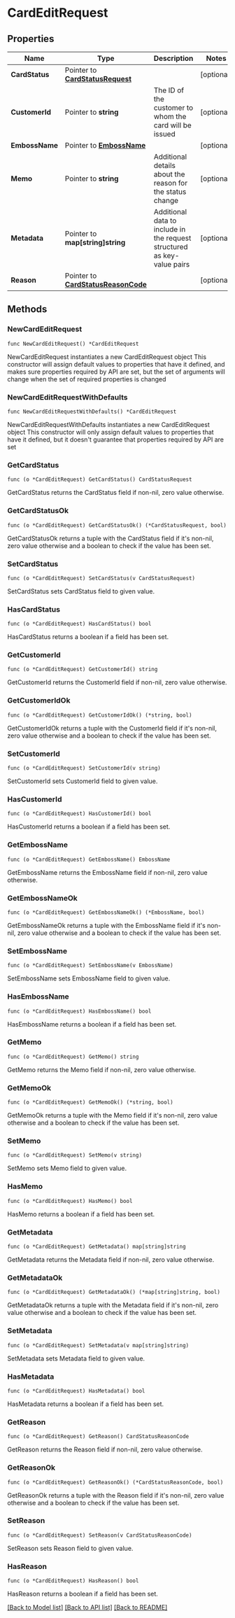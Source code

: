 # CardEditRequest

## Properties

Name | Type | Description | Notes
------------ | ------------- | ------------- | -------------
**CardStatus** | Pointer to [**CardStatusRequest**](CardStatusRequest.md) |  | [optional] 
**CustomerId** | Pointer to **string** | The ID of the customer to whom the card will be issued | [optional] 
**EmbossName** | Pointer to [**EmbossName**](EmbossName.md) |  | [optional] 
**Memo** | Pointer to **string** | Additional details about the reason for the status change | [optional] 
**Metadata** | Pointer to **map[string]string** | Additional data to include in the request structured as key-value pairs | [optional] 
**Reason** | Pointer to [**CardStatusReasonCode**](CardStatusReasonCode.md) |  | [optional] 

## Methods

### NewCardEditRequest

`func NewCardEditRequest() *CardEditRequest`

NewCardEditRequest instantiates a new CardEditRequest object
This constructor will assign default values to properties that have it defined,
and makes sure properties required by API are set, but the set of arguments
will change when the set of required properties is changed

### NewCardEditRequestWithDefaults

`func NewCardEditRequestWithDefaults() *CardEditRequest`

NewCardEditRequestWithDefaults instantiates a new CardEditRequest object
This constructor will only assign default values to properties that have it defined,
but it doesn't guarantee that properties required by API are set

### GetCardStatus

`func (o *CardEditRequest) GetCardStatus() CardStatusRequest`

GetCardStatus returns the CardStatus field if non-nil, zero value otherwise.

### GetCardStatusOk

`func (o *CardEditRequest) GetCardStatusOk() (*CardStatusRequest, bool)`

GetCardStatusOk returns a tuple with the CardStatus field if it's non-nil, zero value otherwise
and a boolean to check if the value has been set.

### SetCardStatus

`func (o *CardEditRequest) SetCardStatus(v CardStatusRequest)`

SetCardStatus sets CardStatus field to given value.

### HasCardStatus

`func (o *CardEditRequest) HasCardStatus() bool`

HasCardStatus returns a boolean if a field has been set.

### GetCustomerId

`func (o *CardEditRequest) GetCustomerId() string`

GetCustomerId returns the CustomerId field if non-nil, zero value otherwise.

### GetCustomerIdOk

`func (o *CardEditRequest) GetCustomerIdOk() (*string, bool)`

GetCustomerIdOk returns a tuple with the CustomerId field if it's non-nil, zero value otherwise
and a boolean to check if the value has been set.

### SetCustomerId

`func (o *CardEditRequest) SetCustomerId(v string)`

SetCustomerId sets CustomerId field to given value.

### HasCustomerId

`func (o *CardEditRequest) HasCustomerId() bool`

HasCustomerId returns a boolean if a field has been set.

### GetEmbossName

`func (o *CardEditRequest) GetEmbossName() EmbossName`

GetEmbossName returns the EmbossName field if non-nil, zero value otherwise.

### GetEmbossNameOk

`func (o *CardEditRequest) GetEmbossNameOk() (*EmbossName, bool)`

GetEmbossNameOk returns a tuple with the EmbossName field if it's non-nil, zero value otherwise
and a boolean to check if the value has been set.

### SetEmbossName

`func (o *CardEditRequest) SetEmbossName(v EmbossName)`

SetEmbossName sets EmbossName field to given value.

### HasEmbossName

`func (o *CardEditRequest) HasEmbossName() bool`

HasEmbossName returns a boolean if a field has been set.

### GetMemo

`func (o *CardEditRequest) GetMemo() string`

GetMemo returns the Memo field if non-nil, zero value otherwise.

### GetMemoOk

`func (o *CardEditRequest) GetMemoOk() (*string, bool)`

GetMemoOk returns a tuple with the Memo field if it's non-nil, zero value otherwise
and a boolean to check if the value has been set.

### SetMemo

`func (o *CardEditRequest) SetMemo(v string)`

SetMemo sets Memo field to given value.

### HasMemo

`func (o *CardEditRequest) HasMemo() bool`

HasMemo returns a boolean if a field has been set.

### GetMetadata

`func (o *CardEditRequest) GetMetadata() map[string]string`

GetMetadata returns the Metadata field if non-nil, zero value otherwise.

### GetMetadataOk

`func (o *CardEditRequest) GetMetadataOk() (*map[string]string, bool)`

GetMetadataOk returns a tuple with the Metadata field if it's non-nil, zero value otherwise
and a boolean to check if the value has been set.

### SetMetadata

`func (o *CardEditRequest) SetMetadata(v map[string]string)`

SetMetadata sets Metadata field to given value.

### HasMetadata

`func (o *CardEditRequest) HasMetadata() bool`

HasMetadata returns a boolean if a field has been set.

### GetReason

`func (o *CardEditRequest) GetReason() CardStatusReasonCode`

GetReason returns the Reason field if non-nil, zero value otherwise.

### GetReasonOk

`func (o *CardEditRequest) GetReasonOk() (*CardStatusReasonCode, bool)`

GetReasonOk returns a tuple with the Reason field if it's non-nil, zero value otherwise
and a boolean to check if the value has been set.

### SetReason

`func (o *CardEditRequest) SetReason(v CardStatusReasonCode)`

SetReason sets Reason field to given value.

### HasReason

`func (o *CardEditRequest) HasReason() bool`

HasReason returns a boolean if a field has been set.


[[Back to Model list]](../README.md#documentation-for-models) [[Back to API list]](../README.md#documentation-for-api-endpoints) [[Back to README]](../README.md)



